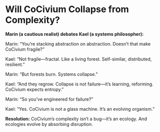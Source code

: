 <!-- status: stub; target: 150+ words -->
<!-- status: stub; target: 150+ words -->
<!-- status: stub; target: 150+ words -->
<!-- status: stub; target: 150+ words -->
<!-- status: stub; target: 150+ words -->
<!-- status: stub; target: 150+ words -->
# Will CoCivium Collapse from Complexity?

**Marin (a cautious realist) debates Kael (a systems philosopher):**

Marin: “You’re stacking abstraction on abstraction. Doesn’t that make CoCivium fragile?”

Kael: “Not fragile—fractal. Like a living forest. Self-similar, distributed, resilient.”

Marin: “But forests burn. Systems collapse.”

Kael: “And they regrow. Collapse is not failure—it’s learning, reforming. CoCivium expects entropy.”

Marin: “So you’ve engineered for failure?”

Kael: “Yes. CoCivium is not a glass machine. It’s an evolving organism.”

**Resolution:**
CoCivium’s complexity isn’t a bug—it’s an ecology. And ecologies evolve by absorbing disruption.








